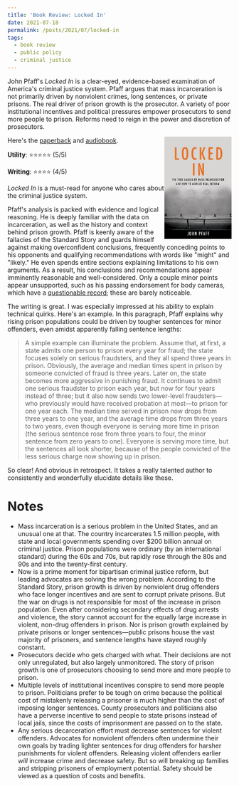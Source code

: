 ```yaml
---
title: 'Book Review: Locked In'
date: 2021-07-18
permalink: /posts/2021/07/locked-in
tags:
  - book review
  - public policy
  - criminal justice
---
```


John Pfaff's *Locked In* is a clear-eyed, evidence-based examination of America's criminal justice system. Pfaff argues that mass incarceration is not primarily driven by nonviolent crimes, long sentences, or private prisons. The real driver of prison growth is the prosecutor. A variety of poor institutional incentives and political pressures empower prosecutors to send more people to prison. Reforms need to reign in the power and discretion of prosecutors. 

<img align="right" width="30%" src="/images/books/locked_in.jpg">

Here's the [paperback](https://www.amazon.com/gp/product/B01L6SLKK8/ref=as_li_tl?ie=UTF8&camp=1789&creative=9325&creativeASIN=B01L6SLKK8&linkCode=as2&tag=peterzhang-20&linkId=5d022c93faa26959bb61be1d55246333) and [audiobook](https://www.amazon.com/gp/product/B074B8JVZJ/ref=as_li_tl?ie=UTF8&camp=1789&creative=9325&creativeASIN=B074B8JVZJ&linkCode=as2&tag=peterzhang-20&linkId=df6633c9409681d33b23b8c24c8efd10).

**Utility**: ⭐⭐⭐⭐⭐ (5/5)

**Writing**: ⭐⭐⭐⭐ (4/5)

*Locked In* is a must-read for anyone who cares about the criminal justice system.

Pfaff's analysis is packed with evidence and logical reasoning. He is deeply familiar with the data on incarceration, as well as the history and context behind prison growth. Pfaff is keenly aware of the fallacies of the Standard Story and guards himself against making overconfident conclusions, frequently conceding points to his opponents and qualifying recommendations with words like "might" and "likely." He even spends entire sections explaining limitations to his own arguments. As a result, his conclusions and recommendations appear imminently reasonable and well-considered. Only a couple minor points appear unsupported, such as his passing endorsement for body cameras, which have a [questionable record](https://www.npr.org/sections/thetwo-way/2017/10/20/558832090/body-cam-study-shows-no-effect-on-police-use-of-force-or-citizen-complaints); these are barely noticeable.

The writing is great. I was especially impressed at his ability to explain technical quirks. Here's an example. In this paragraph, Pfaff explains why rising prison populations could be driven by tougher sentences for minor offenders, even amidst apparently falling sentence lengths:

> A simple example can illuminate the problem. Assume that, at first, a state admits one person to prison every year for fraud; the state focuses solely on serious fraudsters, and they all spend three years in prison. Obviously, the average and median times spent in prison by someone convicted of fraud is three years. Later on, the state becomes more aggressive in punishing fraud. It continues to admit one serious fraudster to prison each year, but now for four years instead of three; but it also now sends two lower-level fraudsters—who previously would have received probation at most—to prison for one year each. The median time served in prison now drops from three years to one year, and the average time drops from three years to two years, even though everyone is serving more time in prison (the serious sentence rose from three years to four, the minor sentence from zero years to one). Everyone is serving more time, but the sentences all look shorter, because of the people convicted of the less serious charge now showing up in prison.

So clear! And obvious in retrospect. It takes a really talented author to consistently and wonderfully elucidate details like these.

Notes
===

* Mass incarceration is a serious problem in the United States, and an unusual one at that. The country incarcerates 1.5 million people, with state and local governments spending over $200 billion annual on criminal justice. Prison populations were ordinary (by an international standard) during the 60s and 70s, but rapidly rose through the 80s and 90s and into the twenty-first century.
* Now is a prime moment for bipartisan criminal justice reform, but leading advocates are solving the wrong problem. According to the Standard Story, prison growth is driven by nonviolent drug offenders who face longer incentives and are sent to corrupt private prisons. But the war on drugs is not responsible for most of the increase in prison population. Even after considering secondary effects of drug arrests and violence, the story cannot account for the equally large increase in violent, non-drug offenders in prison. Nor is prison growth explained by private prisons or longer sentences—public prisons house the vast majority of prisoners, and sentence lengths have stayed roughly constant.
* Prosecutors decide who gets charged with what. Their decisions are not only unregulated, but also largely unmonitored. The story of prison growth is one of prosecutors choosing to send more and more people to prison.
* Multiple levels of institutional incentives conspire to send more people to prison. Politicians prefer to be tough on crime because the political cost of mistakenly releasing a prisoner is much higher than the cost of imposing longer sentences. County prosecutors and politicians also have a perverse incentive to send people to state prisons instead of local jails, since the costs of imprisonment are passed on to the state.
* Any serious decarceration effort must decrease sentences for violent offenders. Advocates for nonviolent offenders often undermine their own goals by trading lighter sentences for drug offenders for harsher punishments for violent offenders. Releasing violent offenders earlier *will* increase crime and decrease safety. But so will breaking up families and stripping prisoners of employment potential. Safety should be viewed as a question of costs and benefits.